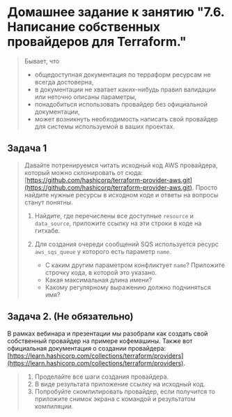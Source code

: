 # Домашнее задание к занятию "7.6. Написание собственных провайдеров для Terraform."

> Бывает, что
>
> * общедоступная документация по терраформ ресурсам не всегда достоверна,
> * в документации не хватает каких-нибудь правил валидации или неточно описаны параметры,
> * понадобиться использовать провайдер без официальной документации,
> * может возникнуть необходимость написать свой провайдер для системы используемой в ваших проектах.

## Задача 1

> Давайте потренируемся читать исходный код AWS провайдера, который можно склонировать от сюда:
> [https://github.com/hashicorp/terraform-provider-aws.git](https://github.com/hashicorp/terraform-provider-aws.git).
> Просто найдите нужные ресурсы в исходном коде и ответы на вопросы станут понятны.  
>
> 1. Найдите, где перечислены все доступные `resource` и `data_source`, приложите ссылку на эти строки в коде на гитхабе.
> 1. Для создания очереди сообщений SQS используется ресурс `aws_sqs_queue` у которого есть параметр `name`.
>
>    * С каким другим параметром конфликтует `name`? Приложите строчку кода, в которой это указано.
>    * Какая максимальная длина имени? 
>    * Какому регулярному выражению должно подчиняться имя? 

## Задача 2. (Не обязательно)

В рамках вебинара и презентации мы разобрали как создать свой собственный провайдер на примере кофемашины.
Также вот официальная документация о создании провайдера: [https://learn.hashicorp.com/collections/terraform/providers](https://learn.hashicorp.com/collections/terraform/providers).
>
> 1. Проделайте все шаги создания провайдера.
> 2. В виде результата приложение ссылку на исходный код.
> 3. Попробуйте скомпилировать провайдер, если получится то приложите снимок экрана с командой и результатом компиляции.
